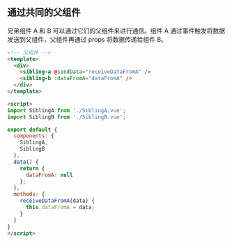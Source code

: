 ##  通过共同的父组件

兄弟组件 A 和 B 可以通过它们的父组件来进行通信。组件 A 通过事件触发将数据发送到父组件，父组件再通过 props 将数据传递给组件 B。

```html
<!-- 父组件 -->
<template>
  <div>
    <sibling-a @sendData="receiveDataFromA" />
    <sibling-b :dataFromA="dataFromA" />
  </div>
</template>

<script>
import SiblingA from './SiblingA.vue';
import SiblingB from './SiblingB.vue';

export default {
  components: {
    SiblingA,
    SiblingB
  },
  data() {
    return {
      dataFromA: null
    };
  },
  methods: {
    receiveDataFromA(data) {
      this.dataFromA = data;
    }
  }
}
</script>

```